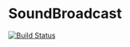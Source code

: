 # SoundBroadcast
[![Build Status](https://travis-ci.org/Koen028/soundbroadcast.svg?branch=master)](https://travis-ci.org/Koen028/soundbroadcast)
